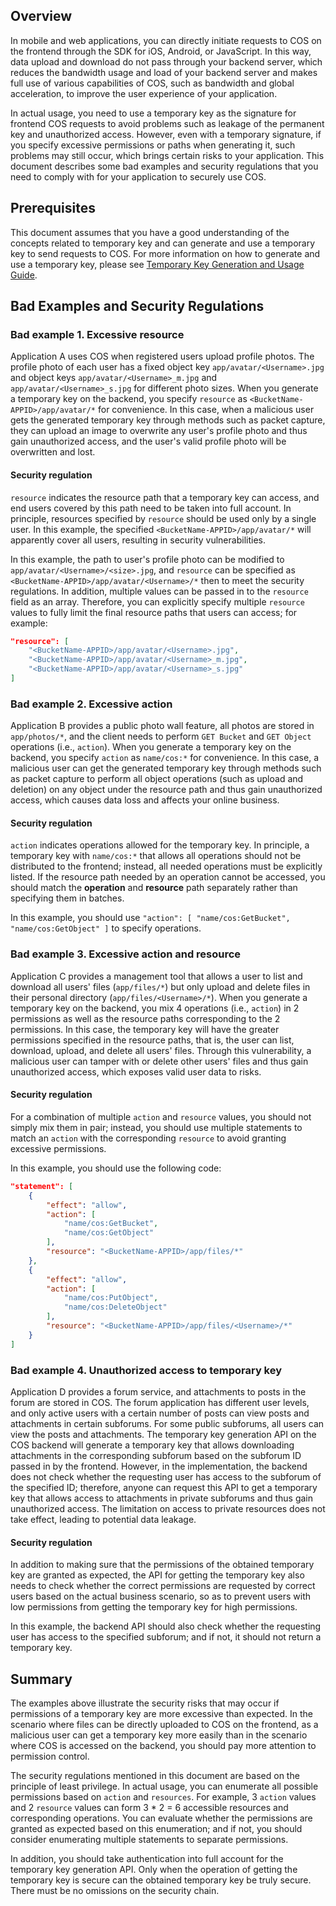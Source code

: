 ## Overview

In mobile and web applications, you can directly initiate requests to COS on the frontend through the SDK for iOS, Android, or JavaScript. In this way, data upload and download do not pass through your backend server, which reduces the bandwidth usage and load of your backend server and makes full use of various capabilities of COS, such as bandwidth and global acceleration, to improve the user experience of your application.

In actual usage, you need to use a temporary key as the signature for frontend COS requests to avoid problems such as leakage of the permanent key and unauthorized access. However, even with a temporary signature, if you specify excessive permissions or paths when generating it, such problems may still occur, which brings certain risks to your application. This document describes some bad examples and security regulations that you need to comply with for your application to securely use COS.

## Prerequisites

This document assumes that you have a good understanding of the concepts related to temporary key and can generate and use a temporary key to send requests to COS. For more information on how to generate and use a temporary key, please see [Temporary Key Generation and Usage Guide](https://intl.cloud.tencent.com/document/product/436/14048).

## Bad Examples and Security Regulations

### Bad example 1. Excessive resource

Application A uses COS when registered users upload profile photos. The profile photo of each user has a fixed object key `app/avatar/<Username>.jpg` and object keys `app/avatar/<Username>_m.jpg` and `app/avatar/<Username>_s.jpg` for different photo sizes. When you generate a temporary key on the backend, you specify `resource` as `<BucketName-APPID>/app/avatar/*` for convenience. In this case, when a malicious user gets the generated temporary key through methods such as packet capture, they can upload an image to overwrite any user's profile photo and thus gain unauthorized access, and the user's valid profile photo will be overwritten and lost.

#### Security regulation

`resource` indicates the resource path that a temporary key can access, and end users covered by this path need to be taken into full account. In principle, resources specified by `resource` should be used only by a single user. In this example, the specified `<BucketName-APPID>/app/avatar/*` will apparently cover all users, resulting in security vulnerabilities.

In this example, the path to user's profile photo can be modified to `app/avatar/<Username>/<size>.jpg`, and `resource` can be specified as `<BucketName-APPID>/app/avatar/<Username>/*` then to meet the security regulations. In addition, multiple values can be passed in to the `resource` field as an array. Therefore, you can explicitly specify multiple `resource` values to fully limit the final resource paths that users can access; for example:

```json
"resource": [
	"<BucketName-APPID>/app/avatar/<Username>.jpg",
	"<BucketName-APPID>/app/avatar/<Username>_m.jpg",
	"<BucketName-APPID>/app/avatar/<Username>_s.jpg"
]
```

### Bad example 2. Excessive action

Application B provides a public photo wall feature, all photos are stored in `app/photos/*`, and the client needs to perform `GET Bucket` and `GET Object` operations (i.e., `action`). When you generate a temporary key on the backend, you specify `action` as `name/cos:*` for convenience. In this case, a malicious user can get the generated temporary key through methods such as packet capture to perform all object operations (such as upload and deletion) on any object under the resource path and thus gain unauthorized access, which causes data loss and affects your online business.

#### Security regulation

`action` indicates operations allowed for the temporary key. In principle, a temporary key with `name/cos:*` that allows all operations should not be distributed to the frontend; instead, all needed operations must be explicitly listed. If the resource path needed by an operation cannot be accessed, you should match the **operation** and **resource** path separately rather than specifying them in batches.

In this example, you should use `"action": [ "name/cos:GetBucket", "name/cos:GetObject" ]` to specify operations.

### Bad example 3. Excessive action and resource

Application C provides a management tool that allows a user to list and download all users' files (`app/files/*`) but only upload and delete files in their personal directory (`app/files/<Username>/*`). When you generate a temporary key on the backend, you mix 4 operations (i.e., `action`) in 2 permissions as well as the resource paths corresponding to the 2 permissions. In this case, the temporary key will have the greater permissions specified in the resource paths, that is, the user can list, download, upload, and delete all users' files. Through this vulnerability, a malicious user can tamper with or delete other users' files and thus gain unauthorized access, which exposes valid user data to risks.

#### Security regulation

For a combination of multiple `action` and `resource` values, you should not simply mix them in pair; instead, you should use multiple statements to match an `action` with the corresponding `resource` to avoid granting excessive permissions.

In this example, you should use the following code:

```json
"statement": [
	{
		"effect": "allow",
		"action": [
			"name/cos:GetBucket", 
			"name/cos:GetObject"
		], 
		"resource": "<BucketName-APPID>/app/files/*"
	},
	{
		"effect": "allow", 
		"action": [
			"name/cos:PutObject",
			"name/cos:DeleteObject"
		],
		"resource": "<BucketName-APPID>/app/files/<Username>/*"
	}
]
```

### Bad example 4. Unauthorized access to temporary key

Application D provides a forum service, and attachments to posts in the forum are stored in COS. The forum application has different user levels, and only active users with a certain number of posts can view posts and attachments in certain subforums. For some public subforums, all users can view the posts and attachments.
The temporary key generation API on the COS backend will generate a temporary key that allows downloading attachments in the corresponding subforum based on the subforum ID passed in by the frontend. However, in the implementation, the backend does not check whether the requesting user has access to the subforum of the specified ID; therefore, anyone can request this API to get a temporary key that allows access to attachments in private subforums and thus gain unauthorized access. The limitation on access to private resources does not take effect, leading to potential data leakage.

#### Security regulation

In addition to making sure that the permissions of the obtained temporary key are granted as expected, the API for getting the temporary key also needs to check whether the correct permissions are requested by correct users based on the actual business scenario, so as to prevent users with low permissions from getting the temporary key for high permissions.

In this example, the backend API should also check whether the requesting user has access to the specified subforum; and if not, it should not return a temporary key.

## Summary

The examples above illustrate the security risks that may occur if permissions of a temporary key are more excessive than expected. In the scenario where files can be directly uploaded to COS on the frontend, as a malicious user can get a temporary key more easily than in the scenario where COS is accessed on the backend, you should pay more attention to permission control.

The security regulations mentioned in this document are based on the principle of least privilege. In actual usage, you can enumerate all possible permissions based on `action` and `resources`. For example, 3 `action` values and 2 `resource` values can form 3 * 2 = 6 accessible resources and corresponding operations. You can evaluate whether the permissions are granted as expected based on this enumeration; and if not, you should consider enumerating multiple statements to separate permissions.

In addition, you should take authentication into full account for the temporary key generation API. Only when the operation of getting the temporary key is secure can the obtained temporary key be truly secure. There must be no omissions on the security chain.
